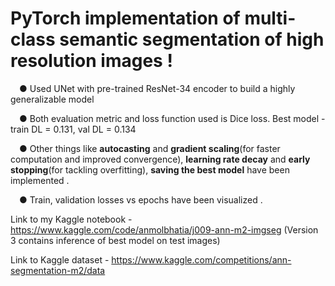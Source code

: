 # PyTorch implementation of multi-class semantic segmentation of high resolution images !

&emsp;● Used UNet with pre-trained ResNet-34 encoder to build a highly generalizable model 

&emsp;● Both evaluation metric and loss function used is Dice loss. Best model - train DL = 0.131, val DL = 0.134

&emsp;● Other things like **autocasting** and **gradient scaling**(for faster computation and improved convergence), **learning rate decay** and **early stopping**(for tackling overfitting), **saving the best model** have been implemented .

&emsp;● Train, validation losses vs epochs have been visualized .

Link to my Kaggle notebook - https://www.kaggle.com/code/anmolbhatia/j009-ann-m2-imgseg (Version 3 contains inference of best model on test images)

Link to Kaggle dataset - https://www.kaggle.com/competitions/ann-segmentation-m2/data
